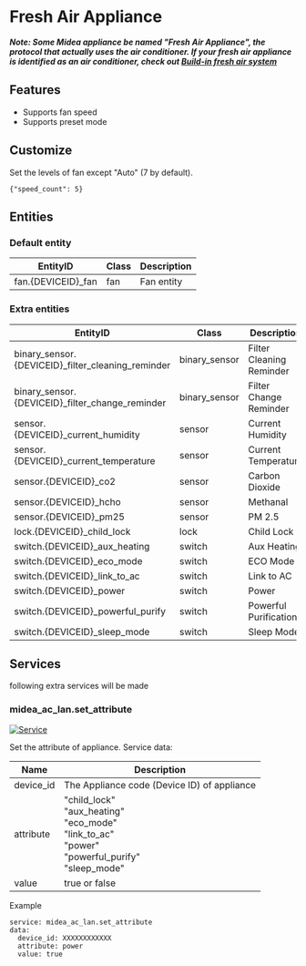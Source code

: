 # Fresh Air Appliance

***Note: Some Midea appliance be named "Fresh Air Appliance", the protocol that actually uses the air conditioner. If your fresh air appliance is identified as an air conditioner, check out [Build-in fresh air system](CE.md#Build-in%20fresh%20air%20system)***

## Features
- Supports fan speed
- Supports preset mode

## Customize

Set the levels of fan except "Auto" (7 by default).

```
{"speed_count": 5}
```

## Entities
### Default entity
EntityID | Class | Description
--- | --- | ---
fan.{DEVICEID}_fan | fan | Fan entity

### Extra entities

EntityID | Class | Description
--- | --- | ---
binary_sensor.{DEVICEID}_filter_cleaning_reminder | binary_sensor | Filter Cleaning Reminder
binary_sensor.{DEVICEID}_filter_change_reminder | binary_sensor | Filter Change Reminder
sensor.{DEVICEID}_current_humidity | sensor | Current Humidity
sensor.{DEVICEID}_current_temperature | sensor | Current Temperature
sensor.{DEVICEID}_co2 | sensor | Carbon Dioxide
sensor.{DEVICEID}_hcho | sensor | Methanal
sensor.{DEVICEID}_pm25 | sensor | PM 2.5
lock.{DEVICEID}_child_lock | lock | Child Lock
switch.{DEVICEID}_aux_heating | switch | Aux Heating
switch.{DEVICEID}_eco_mode | switch | ECO Mode
switch.{DEVICEID}_link_to_ac | switch | Link to AC
switch.{DEVICEID}_power | switch | Power
switch.{DEVICEID}_powerful_purify | switch | Powerful Purification
switch.{DEVICEID}_sleep_mode | switch | Sleep Mode




## Services
following extra services will be made

### midea_ac_lan.set_attribute

[![Service](https://my.home-assistant.io/badges/developer_call_service.svg)](https://my.home-assistant.io/redirect/developer_call_service/?service=midea_ac_lan.set_attribute)

Set the attribute of appliance. Service data:

Name | Description
--- | ---
device_id | The Appliance code (Device ID) of appliance
attribute | "child_lock"<br/>"aux_heating"<br/>"eco_mode"<br/>"link_to_ac"<br/>"power"<br/>"powerful_purify"<br/>"sleep_mode"
value | true or false


Example
```
service: midea_ac_lan.set_attribute
data:
  device_id: XXXXXXXXXXXX
  attribute: power
  value: true
```
